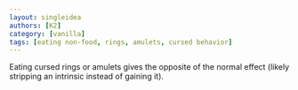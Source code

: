 ```yaml
---
layout: singleidea
authors: [K2]
category: [vanilla]
tags: [eating non-food, rings, amulets, cursed behavior]
---
```

Eating cursed rings or amulets gives the opposite of the normal effect (likely
stripping an intrinsic instead of gaining it).
